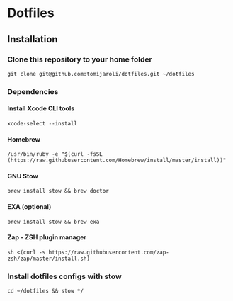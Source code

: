 # Dotfiles

## Installation

### Clone this repository to your home folder

```
git clone git@github.com:tomijaroli/dotfiles.git ~/dotfiles
```

### Dependencies

#### Install Xcode CLI tools

```
xcode-select --install
```

#### Homebrew

```
/usr/bin/ruby -e "$(curl -fsSL (https://raw.githubusercontent.com/Homebrew/install/master/install))"
```

#### GNU Stow

```
brew install stow && brew doctor
```

#### EXA (optional)

```
brew install stow && brew exa
```

#### Zap - ZSH plugin manager

```
sh <(curl -s https://raw.githubusercontent.com/zap-zsh/zap/master/install.sh)
```

### Install dotfiles configs with stow

```
cd ~/dotfiles && stow */
```
